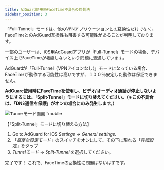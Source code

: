 ```yaml
---
title: AdGuard使用時FaceTime不具合の対処法
sidebar_position: 3
---
```


「Full-Tunnel」モードは、他のVPNアプリケーションとの互換性だけでなく、FaceTimeとのAdGuard互換性も阻害する可能性があることが判明しております。

一部のユーザーは、iOS用AdGuardアプリが「Full-Tunnel」モードの場合、デバイス上でFaceTimeが機能しないという問題に遭遇しています。

AdGuardが「Full-Tunnel（VPNアイコンなし）」モードになっている場合、FaceTimeが動作する可能性は高いですが、１００％安定した動作は保証できません。

**AdGuard使用時にFaceTimeを使用し、ビデオ/オーディオ通話が停止しないようにするには、「Split-Tunnel」モードに切り替えてください。（※この不具合は、「DNS通信を保護」がオンの場合にのみ発生します。）**

![Tunnelモード画面 *mobile](https://cdn.adguard.com/public/Adguard/kb/newscreenshots/Ja/iOS/tunnel-mode.png?!)

【「Split-Tunnel」モードに切り替える方法】
1. Go to AdGuard for iOS *Settings* → *General settings*.
2. 「*高度な設定モード*」のスイッチをオンにして、その下に現れる「*詳細設定*」をタップ
3. *Tunnelモード* → *Split-Tunnel* を選択してください。

完了です！ これで、FaceTimeの互換性に問題はないはずです。
